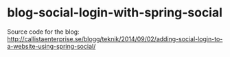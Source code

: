 blog-social-login-with-spring-social
====================================

Source code for the blog: http://callistaenterprise.se/blogg/teknik/2014/09/02/adding-social-login-to-a-website-using-spring-social/
